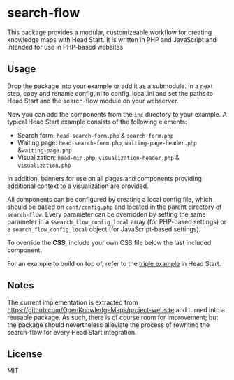 # search-flow
This package provides a modular, customizeable workflow for creating knowledge maps with Head Start. It is written in PHP and JavaScript and intended for use in PHP-based websites

## Usage
Drop the package into your example or add it as a submodule. In a next step, copy and rename config.ini to config_local.ini and set the paths to Head Start and the search-flow module on your webserver.

Now you can add the components from the `inc` directory to your example. A typical Head Start example consists of the following elements:

* Search form: `head-search-form.php` & `search-form.php`
* Waiting page: `head-search-form.php`,  `waiting-page-header.php` &`waiting-page.php`
* Visualization: `head-min.php`,  `visualization-header.php` & `visualization.php`

In addition, banners for use on all pages and components providing additional context to a visualization are provided.

All components can be configured by creating a local config file, which should be based on `conf/config.php` and located in the parent directory of `search-flow`. Every parameter can be overridden by setting the same parameter in a `$search_flow_config_local` array (for PHP-based settings) or a `search_flow_config_local` object (for JavaScript-based settings).

To override the **CSS**, include your own CSS file below the last included component.

For an example to build on top of, refer to the [triple example](https://github.com/OpenKnowledgeMaps/Headstart/tree/master/examples/triple) in Head Start.

## Notes

The current implementation is extracted from https://github.com/OpenKnowledgeMaps/project-website and turned into a reusable package. As such, there is of course room for improvement; but the package should nevertheless alleviate the process of rewriting the search-flow for every Head Start integration.

## License
MIT

